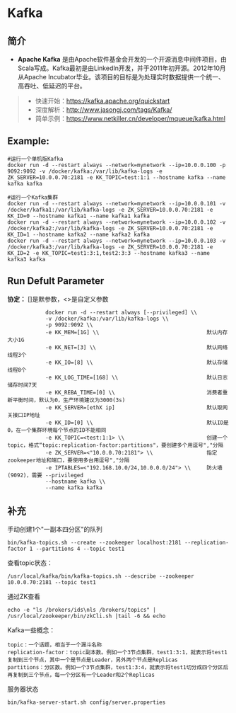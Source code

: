 Kafka
===
## 简介
* **Apache Kafka** 是由Apache软件基金会开发的一个开源消息中间件项目，由Scala写成。Kafka最初是由LinkedIn开发，并于2011年初开源。2012年10月从Apache Incubator毕业。该项目的目标是为处理实时数据提供一个统一、高吞吐、低延迟的平台。
> * 快速开始：https://kafka.apache.org/quickstart
> * 深度解析：http://www.jasongj.com/tags/Kafka/
> * 简单示例：https://www.netkiller.cn/developer/mqueue/kafka.html

## Example:

    #运行一个单机版Kafka
    docker run -d --restart always --network=mynetwork --ip=10.0.0.100 -p 9092:9092 -v /docker/kafka:/var/lib/kafka-logs -e ZK_SERVER=10.0.0.70:2181 -e KK_TOPIC=test:1:1 --hostname kafka --name kafka kafka
    
    #运行一个Kafka集群
    docker run -d --restart always --network=mynetwork --ip=10.0.0.101 -v /docker/kafka1:/var/lib/kafka-logs -e ZK_SERVER=10.0.0.70:2181 -e KK_ID=0 --hostname kafka1 --name kafka1 kafka
    docker run -d --restart always --network=mynetwork --ip=10.0.0.102 -v /docker/kafka2:/var/lib/kafka-logs -e ZK_SERVER=10.0.0.70:2181 -e KK_ID=1 --hostname kafka2 --name kafka2 kafka
    docker run -d --restart always --network=mynetwork --ip=10.0.0.103 -v /docker/kafka3:/var/lib/kafka-logs -e ZK_SERVER=10.0.0.70:2181 -e KK_ID=2 -e KK_TOPIC=test1:3:1,test2:3:3 --hostname kafka3 --name kafka3 kafka

## Run Defult Parameter
**协定：** []是默参数，<>是自定义参数

				docker run -d --restart always [--privileged] \\
				-v /docker/kafka:/var/lib/kafka-logs \\
				-p 9092:9092 \\
				-e KK_MEM=[1G] \\                                  默认内存大小1G
				-e KK_NET=[3] \\                                   默认网络线程3个
				-e KK_IO=[8] \\                                    默认存储线程8个
				-e KK_LOG_TIME=[168] \\                            默认日志储存时间7天
				-e KK_REBA_TIME=[0] \\                             消费者重新平衡时间，默认为0，生产环境建议为3000(3s)
				-e KK_SERVER=[ethX ip]                             默认取网关接口IP地址
				-e KK_ID=[0] \\                                    默认ID是0，在一个集群环境每个节点的ID不能相同
				-e KK_TOPIC=<test:1:1> \\                          创建一个topic，格式“topic:replication-factor:partitions"，要创建多个用逗号","分隔
				-e ZK_SERVER=<"10.0.0.70:2181"> \\                 指定zookeeper地址和端口，要使用多台用逗号","分隔
				-e IPTABLES=<"192.168.10.0/24,10.0.0.0/24"> \\     防火墙(9092)，需要 --privileged
				--hostname kafka \\
				--name kafka kafka

## 补充
手动创建1个"一副本四分区"的队列

    bin/kafka-topics.sh --create --zookeeper localhost:2181 --replication-factor 1 --partitions 4 --topic test1

查看topic状态：

    /usr/local/kafka/bin/kafka-topics.sh --describe --zookeeper 10.0.0.70:2181 --topic test1

通过ZK查看

    echo -e "ls /brokers/ids\nls /brokers/topics" | /usr/local/zookeeper/bin/zkCli.sh |tail -6 && echo

Kafka一些概念：

    topic：一个话题，相当于一个漏斗名称
    replication-factor：topic副本数。例如一个3节点集群，test1:3:1，就表示将test1复制到三个节点，其中一个是节点是Leader，另外两个节点是Replicas
    partitions：分区数。例如一个3节点集群，test1:3:4，就表示将test1切分成四个分区后再复制到三个节点，每一个分区有一个Leader和2个Replicas

服务器状态

    bin/kafka-server-start.sh config/server.properties

